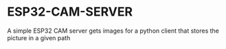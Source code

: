 # ESP32-CAM-SERVER
A simple ESP32 CAM server gets images for a python client that stores the picture in a given path
